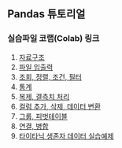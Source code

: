 ## Pandas 튜토리얼

### 실습파일 코랩(Colab) 링크

1. [자료구조](https://colab.research.google.com/github/teddylee777/machine-learning/blob/master/05-Pandas/tutorial/01-pandas-자료구조-(실습).ipynb)
2. [파일 입출력](https://colab.research.google.com/github/teddylee777/machine-learning/blob/master/05-Pandas/tutorial/02-pandas-파일입출력-(실습).ipynb)
3. [조회, 정렬, 조건, 필터](https://colab.research.google.com/github/teddylee777/machine-learning/blob/master/05-Pandas/tutorial/03-pandas-조회-정렬-조건-필터-(실습).ipynb)
4. [통계](https://colab.research.google.com/github/teddylee777/machine-learning/blob/master/05-Pandas/tutorial/04-pandas-통계-(실습).ipynb)
5. [복제, 결측치 처리](https://colab.research.google.com/github/teddylee777/machine-learning/blob/master/05-Pandas/tutorial/05-pandas-복제-결측치-(실습).ipynb)
6. [컬럼 추가, 삭제, 데이터 변환](https://colab.research.google.com/github/teddylee777/machine-learning/blob/master/05-Pandas/tutorial/06-pandas-전처리-추가-삭제-데이터변환-(실습).ipynb)
7. [그룹, 피벗테이블](https://colab.research.google.com/github/teddylee777/machine-learning/blob/master/05-Pandas/tutorial/07-pandas-groupby-pivottable-(실습).ipynb)
8. [연결, 병합](https://colab.research.google.com/github/teddylee777/machine-learning/blob/master/05-Pandas/tutorial/08-pandas-concat-merge-(실습).ipynb)
9. [타이타닉 생존자 데이터 실습예제](https://colab.research.google.com/github/teddylee777/machine-learning/blob/master/05-Pandas/tutorial/09-pandas-titanic-실습예제-(실습).ipynb)
